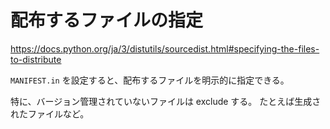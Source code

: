 # 配布するファイルの指定

https://docs.python.org/ja/3/distutils/sourcedist.html#specifying-the-files-to-distribute

`MANIFEST.in` を設定すると、配布するファイルを明示的に指定できる。

特に、バージョン管理されていないファイルは exclude する。
たとえば生成されたファイルなど。
